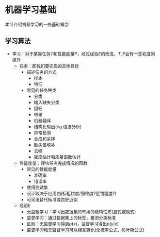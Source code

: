 # 机器学习基础

本节介绍机器学习的一些基础概念

## 学习算法

- 学习：对于某类任务$T$和性能度量$P$，经过经验$E$的改进，$T,P$会有一定程度的提升
  - 任务：即我们要实现的具体目标
    - 描述任务的方式
      - 样本
      - 特征
    - 常见的任务种类
      - 分类
      - 输入缺失分类
      - 回归
      - 转录
      - 机器翻译
      - 结构化输出(eg.语法分析)
      - 异常检测
      - 合成和采样
      - 缺失值填补
      - 去噪
      - 密度估计和质量函数估计
  - 性能度量：评估任务完成情况的函数
    - 常见的性能度量
      - 准确率
      - 错误率
    - 使用测试集
    - 设计取决于应用(指标粗粒度/细粒度?惩罚程度?)
    - 可采用替代标准或良好近似
  - 经验E
    - 无监督学习：学习出数据集的有用的结构性质(显式或隐式)
    - 监督学习：通过数据集上的标签，推测分类标准
    - 区别：无监督学习得到$p(x)$，监督学习得出$p(y|x)$
    - 监督学习和无监督学习可以相互转化(全概率公式、贝叶斯公式)
